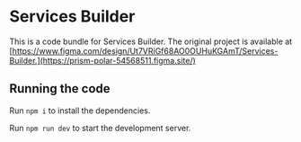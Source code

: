 
  # Services Builder

  This is a code bundle for Services Builder. The original project is available at [https://www.figma.com/design/Ut7VRiGf68AO0OUHuKGAmT/Services-Builder.](https://prism-polar-54568511.figma.site/)

  ## Running the code

  Run `npm i` to install the dependencies.

  Run `npm run dev` to start the development server.
  
